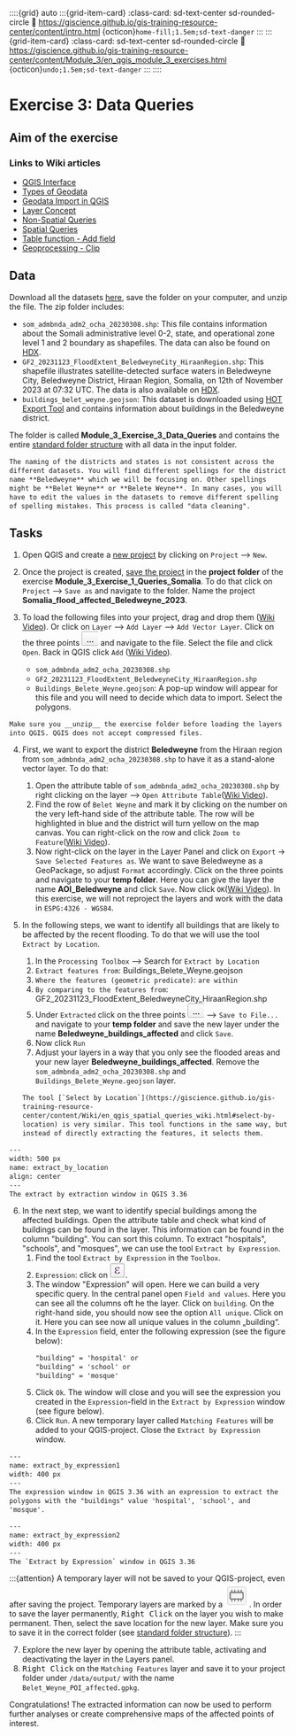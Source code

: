 ::::{grid} auto
:::{grid-item-card}
:class-card: sd-text-center sd-rounded-circle
:link: https://giscience.github.io/gis-training-resource-center/content/intro.html 
{octicon}`home-fill;1.5em;sd-text-danger`
:::
:::{grid-item-card}
:class-card: sd-text-center sd-rounded-circle
:link: https://giscience.github.io/gis-training-resource-center/content/Module_3/en_qgis_module_3_exercises.html 
{octicon}`undo;1.5em;sd-text-danger`
:::
::::


# Exercise 3: Data Queries

## Aim of the exercise

### Links to Wiki articles

* [QGIS Interface](/content/Wiki/en_qgis_interface_wiki.md)
* [Types of Geodata](/content/Wiki/en_qgis_geodata_types_wiki.md)
* [Geodata Import in QGIS](/content/Wiki/en_qgis_import_geodata_wiki.md)
* [Layer Concept](/content/Wiki/en_qgis_layer_concept_wiki.md)
* [Non-Spatial Queries](/content/Wiki/en_qgis_non_spatial_queries_wiki.md)
* [Spatial Queries](/content/Wiki/en_qgis_spatial_queries_wiki.md)
* [Table function - Add field](/content/Wiki/en_qgis_table_functions_wiki.md)
* [Geoprocessing - Clip](https://giscience.github.io/gis-training-resource-center/content/Wiki/en_qgis_geoprocessing_wiki.html#clip) 


## Data

Download all the datasets [here](https://nexus.heigit.org/repository/gis-training-resource-center/Module_3/Exercise_3/Module_3_Exercise_3_Data_Queries.zip), save the folder on your computer, and unzip the file. The zip folder includes:

- `som_admbnda_adm2_ocha_20230308.shp`: This file contains information about the Somali administrative level 0-2, state, and operational zone level 1 and 2 boundary as shapefiles. The data can also be found on [HDX](https://data.humdata.org/dataset/cod-ab-som).
- `GF2_20231123_FloodExtent_BeledweyneCity_HiraanRegion.shp`: This shapefile illustrates satellite-detected surface waters in Beledweyne City, Beledweyne District, Hiraan Region, Somalia, on 12th of November 2023 at 07:32 UTC. The data is also available on [HDX](https://data.humdata.org/dataset/water-extent-in-beledweyne-city-beledweyne-district-hiraan-region-somalia-12-november-2023).
- `buildings_belet_weyne.geojson`: This dataset is downloaded using [HOT Export Tool](https://export.hotosm.org/v3/exports/new/describe) and contains information about buildings in the Beledweyne district.


<!--EDIT: We could add an optional step for trainees to download the data from the HOT Export Tool themselves (requires HOT Export Tool Exercise from Module 2)-->

The folder is called **Module_3_Exercise_3_Data_Queries** and contains the entire [standard folder structure](https://giscience.github.io/gis-training-resource-center/content/Wiki/en_qgis_projects_folder_structure_wiki.html#standard-folder-structure) with all data in the input folder.

``` {Note}
The naming of the districts and states is not consistent across the different datasets. You will find different spellings for the district name **Beledweyne** which we will be focusing on. Other spellings might be **Belet Weyne** or **Belete Weyne**. In many cases, you will have to edit the values in the datasets to remove different spelling of spelling mistakes. This process is called "data cleaning".
```

## Tasks

1. Open QGIS and create a [new project](https://giscience.github.io/gis-training-resource-center/content/Wiki/en_qgis_projects_folder_structure_wiki.html#step-by-step-setting-up-a-new-qgis-project-from-scratch) by clicking on `Project` --> `New`.

2. Once the project is created, [save the project](https://giscience.github.io/gis-training-resource-center/content/Wiki/en_qgis_projects_folder_structure_wiki.html#save-project) in the **project folder** of the exercise **Module_3_Exercise_1_Queries_Somalia**. To do that click on `Project` --> `Save as` and navigate to the folder. Name the project **Somalia_flood_affected_Beledweyne_2023**.

3. To load the following files into your project, drag and drop them ([Wiki Video](https://giscience.github.io/gis-training-resource-center/content/Wiki/en_qgis_import_geodata_wiki.html#open-vector-data-via-drag-and-drop)). Or click on `Layer` --> `Add Layer` --> `Add Vector Layer`. Click on the three points ![](/fig/Three_points.png) and navigate to the file. Select the file and click `Open`. Back in QGIS click `Add` ([Wiki Video](https://giscience.github.io/gis-training-resource-center/content/Wiki/en_qgis_import_geodata_wiki.html#open-vector-data-via-layer-tab)).
    - `som_admbnda_adm2_ocha_20230308.shp`
    - `GF2_20231123_FloodExtent_BeledweyneCity_HiraanRegion.shp`
    - `Buildings_Belete_Weyne.geojson`: A pop-up window will appear for this file and you will need to decide which data to import. Select the polygons.

```{tip}
Make sure you __unzip__ the exercise folder before loading the layers into QGIS. QGIS does not accept compressed files.
```

4. First, we want to export the district __Beledweyne__ from the Hiraan region from `som_admbnda_adm2_ocha_20230308.shp` to have it as a stand-alone vector layer. To do that:
    1. Open the attribute table of `som_admbnda_adm2_ocha_20230308.shp` by right clicking on the layer  --> `Open Attribute Table`([Wiki Video](/content/Wiki/en_qgis_attribute_table_wiki.md)).
    2. Find the row of `Belet Weyne` and mark it by clicking on the number on the very left-hand side of the attribute table. The row will be highlighted in blue and the district will turn yellow on the map canvas. You can right-click on the row and click `Zoom to Feature`([Wiki Video](https://giscience.github.io/gis-training-resource-center/content/Wiki/en_qgis_attribute_table_wiki.html#zoom-in-on-a-specific-feature)).
    3. Now right-click on the layer in the Layer Panel and click on `Export` -> `Save Selected Features as`. We want to save Beledweyne as a GeoPackage, so adjust `Format` accordingly. Click on the three points and navigate to your **temp folder**. Here you can give the layer the name **AOI_Beledweyne** and click `Save`. Now click `OK`([Wiki Video](https://giscience.github.io/gis-training-resource-center/content/Wiki/en_qgis_non_spatial_queries_wiki.html#save-selected-features-as-a-new-file)). In this exercise, we will not reproject the layers and work with the data in `ESPG:4326 - WGS84`.

5. In the following steps, we want to identify all buildings that are likely to be affected by the recent flooding. To do that we will use the tool `Extract by Location`.
    1. In the `Processing Toolbox` --> Search for `Extract by Location`
    2. `Extract features from`: Buildings_Belete_Weyne.geojson
    3. `Where the features (geometric predicate)`: `are within`
    4. `By comparing to the features from`: GF2_20231123_FloodExtent_BeledweyneCity_HiraanRegion.shp
    5. Under `Extracted` click on the three points ![](/fig/Three_points.png) --> `Save to File...` and navigate to your **temp folder** and save the new layer under the name **Beledweyne_buildings_affected** and click `Save`. 
    6. Now click `Run`
    7. Adjust your layers in a way that you only see the flooded areas and your new layer **Beledweyne_buildings_affected**. Remove the `som_admbnda_adm2_ocha_20230308.shp` and `Buildings_Belete_Weyne.geojson` layer.

    ```{Attention}
    The tool [`Select by Location`](https://giscience.github.io/gis-training-resource-center/content/Wiki/en_qgis_spatial_queries_wiki.html#select-by-location) is very similar. This tool functions in the same way, but instead of directly extracting the features, it selects them.
    ```

```{figure} /fig/Extract_by_location_Belet_Weyne.png
---
width: 500 px
name: extract_by_location
align: center
---
The extract by extraction window in QGIS 3.36
```

6. In the next step, we want to identify special buildings among the affected buildings. Open the attribute table and check what kind of buildings can be found in the layer. This information can be found in the column "building". You can sort this column.
To extract "hospitals", "schools", and "mosques", we can use the tool `Extract by Expression`.
    1.  Find the tool `Extract by Expression` in the `Toolbox`.
    2. `Expression`: click on ![](/fig/miconexpression.png). 
    3. The window "Expression" will open. Here we can build a very specific query. In the central panel open `Field and values`. Here you can see all the columns oft he the layer. Click on `building`. On the right-hand side, you should now see the option `All unique`. Click on it. Here you can see now all unique values in the column „building“.
    4. In the `Expression` field, enter the following expression (see the figure below):
        ```
        "building" = 'hospital' or
        "building" = 'school' or
        "building" = 'mosque' 
        ```
    5. Click `Ok`. The window will close and you will see the expression you created in the `Expression`-field in the `Extract by Expression` window (see figure below). 
    6. Click `Run`. A new temporary layer called `Matching Features` will be added to your QGIS-project. Close the `Extract by Expression` window.
   
```{figure} /fig/en_extract_by_expression_som.png
---
name: extract_by_expression1
width: 400 px
---
The expression window in QGIS 3.36 with an expression to extract the polygons with the "buildings" value 'hospital', 'school', and 'mosque'. 
```


```{figure} /fig/en_extract_by_expression_som2.png
---
name: extract_by_expression2
width: 400 px
---
The `Extract by Expression` window in QGIS 3.36
```

:::{attention}
A temporary layer will not be saved to your QGIS-project, even after saving the project. Temporary layers are marked by a ![](/fig/icon_scratch_layer.png). In order to save the layer permanently, <kbd>Right Click</kbd> on the layer you wish to make permanent. Then, select the save location for the new layer. Make sure you to save it in the correct folder (see [standard folder structure](/content/Wiki/en_qgis_projects_folder_structure_wiki.md)). 
:::

 
7. Explore the new layer by opening the attribute table, activating and deactivating the layer in the Layers panel. 
8. <kbd>Right Click</kbd> on the `Matching Features` layer and save it to your project folder under  `/data/output/` with the name `Belet_Weyne_POI_affected.gpkg`. 

Congratulations! The extracted information can now be used to perform further analyses or create comprehensive maps of the affected points of interest. 

<!--ADD picture of this step-->
